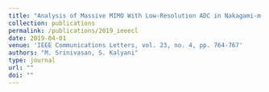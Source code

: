 ```yaml
---
title: "Analysis of Massive MIMO With Low-Resolution ADC in Nakagami-m Fading"
collection: publications
permalink: /publications/2019_ieeecl
date: 2019-04-01
venue: 'IEEE Communications Letters, vol. 23, no. 4, pp. 764-767'
authors: "M. Srinivasan, S. Kalyani"
type: journal
url: ""
doi: ""
---
```

